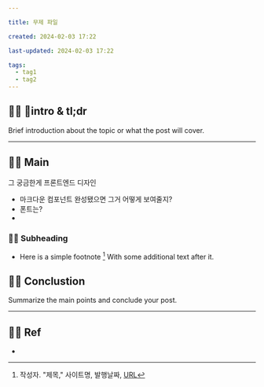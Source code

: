 ```yaml
---

title: 무제 파일

created: 2024-02-03 17:22

last-updated: 2024-02-03 17:22

tags:
  - tag1
  - tag2
---
```


## 👯‍♂️ intro & tl;dr

Brief introduction about the topic or what the post will cover.

--- 

## 👯‍♂️ Main

그 궁금한게 프론트엔드 디자인
- 마크다운 컴포넌트 완성됐으면 그거 어떻게 보여줄지?
- 폰트는?
- 

### 👯‍♂️ Subheading

- Here is a simple footnote [^1] With some additional text after it.

## 👯‍♂️ Conclustion

Summarize the main points and conclude your post.

--- 

## 👯‍♂️ Ref

- [^1]:  작성자. "제목," 사이트명, 발행날짜, [URL](www.naver.com)

